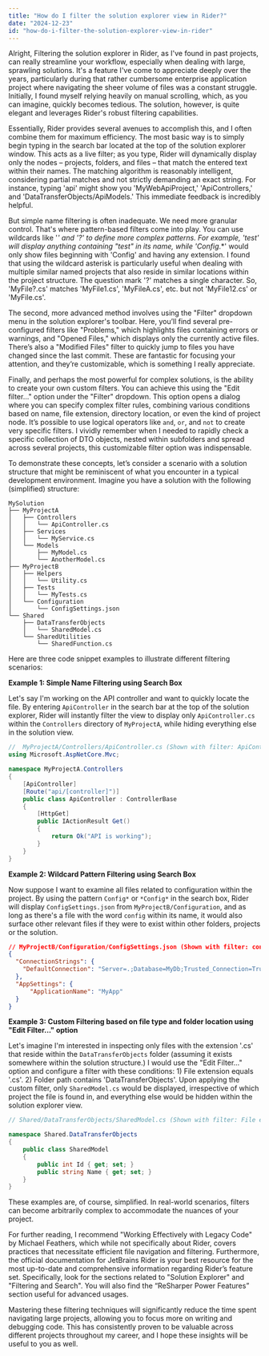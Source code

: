 ```yaml
---
title: "How do I filter the solution explorer view in Rider?"
date: "2024-12-23"
id: "how-do-i-filter-the-solution-explorer-view-in-rider"
---
```


Alright,  Filtering the solution explorer in Rider, as I've found in past projects, can really streamline your workflow, especially when dealing with large, sprawling solutions. It's a feature I've come to appreciate deeply over the years, particularly during that rather cumbersome enterprise application project where navigating the sheer volume of files was a constant struggle. Initially, I found myself relying heavily on manual scrolling, which, as you can imagine, quickly becomes tedious. The solution, however, is quite elegant and leverages Rider's robust filtering capabilities.

Essentially, Rider provides several avenues to accomplish this, and I often combine them for maximum efficiency. The most basic way is to simply begin typing in the search bar located at the top of the solution explorer window. This acts as a live filter; as you type, Rider will dynamically display only the nodes – projects, folders, and files – that match the entered text within their names. The matching algorithm is reasonably intelligent, considering partial matches and not strictly demanding an exact string. For instance, typing 'api' might show you 'MyWebApiProject,' 'ApiControllers,' and 'DataTransferObjects/ApiModels.' This immediate feedback is incredibly helpful.

But simple name filtering is often inadequate. We need more granular control. That's where pattern-based filters come into play. You can use wildcards like '*' and '?' to define more complex patterns. For example, '*test*' will display anything containing "test" in its name, while 'Config*.*' would only show files beginning with 'Config' and having any extension. I found that using the wildcard asterisk is particularly useful when dealing with multiple similar named projects that also reside in similar locations within the project structure. The question mark '?' matches a single character. So, 'MyFile?.cs' matches 'MyFile1.cs', 'MyFileA.cs', etc. but not 'MyFile12.cs' or 'MyFile.cs'.

The second, more advanced method involves using the "Filter" dropdown menu in the solution explorer's toolbar. Here, you’ll find several pre-configured filters like "Problems," which highlights files containing errors or warnings, and "Opened Files," which displays only the currently active files. There’s also a "Modified Files" filter to quickly jump to files you have changed since the last commit. These are fantastic for focusing your attention, and they’re customizable, which is something I really appreciate.

Finally, and perhaps the most powerful for complex solutions, is the ability to create your own custom filters. You can achieve this using the "Edit filter..." option under the "Filter" dropdown. This option opens a dialog where you can specify complex filter rules, combining various conditions based on name, file extension, directory location, or even the kind of project node. It’s possible to use logical operators like `and`, `or`, and `not` to create very specific filters. I vividly remember when I needed to rapidly check a specific collection of DTO objects, nested within subfolders and spread across several projects, this customizable filter option was indispensable.

To demonstrate these concepts, let’s consider a scenario with a solution structure that might be reminiscent of what you encounter in a typical development environment. Imagine you have a solution with the following (simplified) structure:

```
MySolution
├── MyProjectA
│   ├── Controllers
│   │   └── ApiController.cs
│   ├── Services
│   │   └── MyService.cs
│   └── Models
│       ├── MyModel.cs
│       └── AnotherModel.cs
├── MyProjectB
│   ├── Helpers
│   │   └── Utility.cs
│   ├── Tests
│   │   └── MyTests.cs
│   └── Configuration
│       └── ConfigSettings.json
└── Shared
    ├── DataTransferObjects
    │   └── SharedModel.cs
    └── SharedUtilities
        └── SharedFunction.cs
```

Here are three code snippet examples to illustrate different filtering scenarios:

**Example 1: Simple Name Filtering using Search Box**

Let's say I'm working on the API controller and want to quickly locate the file. By entering `ApiController` in the search bar at the top of the solution explorer, Rider will instantly filter the view to display only `ApiController.cs` within the `Controllers` directory of `MyProjectA`, while hiding everything else in the solution view.

```csharp
//  MyProjectA/Controllers/ApiController.cs (Shown with filter: ApiController)
using Microsoft.AspNetCore.Mvc;

namespace MyProjectA.Controllers
{
    [ApiController]
    [Route("api/[controller]")]
    public class ApiController : ControllerBase
    {
        [HttpGet]
        public IActionResult Get()
        {
            return Ok("API is working");
        }
    }
}
```

**Example 2: Wildcard Pattern Filtering using Search Box**

Now suppose I want to examine all files related to configuration within the project. By using the pattern `Config*` or `*Config*` in the search box, Rider will display `ConfigSettings.json` from `MyProjectB/Configuration`, and as long as there's a file with the word `config` within its name, it would also surface other relevant files if they were to exist within other folders, projects or the solution.

```json
// MyProjectB/Configuration/ConfigSettings.json (Shown with filter: config*)
{
  "ConnectionStrings": {
    "DefaultConnection": "Server=.;Database=MyDb;Trusted_Connection=True;"
  },
  "AppSettings": {
      "ApplicationName": "MyApp"
  }
}
```

**Example 3: Custom Filtering based on file type and folder location using "Edit Filter..." option**

Let's imagine I'm interested in inspecting only files with the extension '.cs' that reside within the `DataTransferObjects` folder (assuming it exists somewhere within the solution structure.)  I would use the "Edit Filter..." option and configure a filter with these conditions: 1) File extension equals '.cs'. 2) Folder path contains 'DataTransferObjects'. Upon applying the custom filter, only `SharedModel.cs` would be displayed, irrespective of which project the file is found in, and everything else would be hidden within the solution explorer view.

```csharp
// Shared/DataTransferObjects/SharedModel.cs (Shown with filter: File extension is .cs and Folder path contains 'DataTransferObjects')

namespace Shared.DataTransferObjects
{
    public class SharedModel
    {
        public int Id { get; set; }
        public string Name { get; set; }
    }
}
```

These examples are, of course, simplified. In real-world scenarios, filters can become arbitrarily complex to accommodate the nuances of your project.

For further reading, I recommend "Working Effectively with Legacy Code" by Michael Feathers, which while not specifically about Rider, covers practices that necessitate efficient file navigation and filtering. Furthermore, the official documentation for JetBrains Rider is your best resource for the most up-to-date and comprehensive information regarding Rider’s feature set. Specifically, look for the sections related to "Solution Explorer" and "Filtering and Search". You will also find the “ReSharper Power Features” section useful for advanced usages.

Mastering these filtering techniques will significantly reduce the time spent navigating large projects, allowing you to focus more on writing and debugging code. This has consistently proven to be valuable across different projects throughout my career, and I hope these insights will be useful to you as well.
